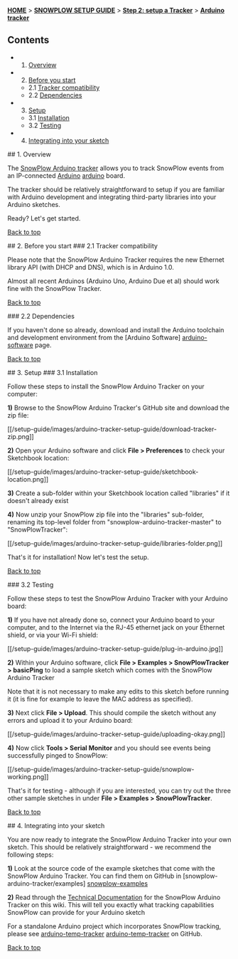 <a name="top" />

[**HOME**](Home) > [**SNOWPLOW SETUP GUIDE**](Setting-up-SnowPlow) > [**Step 2: setup a Tracker**](Setting-up-a-Tracker) > [**Arduino tracker**](Arduino-tracker-setup)

## Contents

- 1. [Overview](#overview)  
- 2. [Before you start](#before-start)
  - 2.1 [Tracker compatibility](#compatibility)  
  - 2.2 [Dependencies](#dependencies)  
- 3. [Setup](#setup)
  - 3.1 [Installation](#installation)  
  - 3.2 [Testing](#testing)  
- 4. [Integrating into your sketch](#integration)

<a name="overview" />
## 1. Overview

The [SnowPlow Arduino tracker](https://github.com/snowplow/snowplow-arduino-tracker) allows you to track SnowPlow events from an IP-connected [Arduino] [arduino] board.

The tracker should be relatively straightforward to setup if you are familiar with Arduino development and integrating third-party libraries into your Arduino sketches.

Ready? Let's get started.

[Back to top](#top)

<a name="before-start" />
## 2. Before you start

<a name="compatibility" />
### 2.1 Tracker compatibility

Please note that the SnowPlow Arduino Tracker requires the new Ethernet library API (with DHCP and DNS), which is in Arduino 1.0.

Almost all recent Arduinos (Arduino Uno, Arduino Due et al) should work fine with the SnowPlow Tracker.

[Back to top](#top)

<a name="dependencies" />
### 2.2 Dependencies

If you haven't done so already, download and install the Arduino toolchain and development environment from the [Arduino Software] [arduino-software] page.

[Back to top](#top)

<a name="setup" />
## 3. Setup

<a name="installation" />
### 3.1 Installation

Follow these steps to install the SnowPlow Arduino Tracker on your computer:

**1)** Browse to the SnowPlow Arduino Tracker's GitHub site and download the zip file:

[[/setup-guide/images/arduino-tracker-setup-guide/download-tracker-zip.png]]

**2)** Open your Arduino software and click **File > Preferences** to check your Sketchbook location:

[[/setup-guide/images/arduino-tracker-setup-guide/sketchbook-location.png]]

**3)** Create a sub-folder within your Sketchbook location called "libraries" if it doesn't already exist

**4)** Now unzip your SnowPlow zip file into the "libraries" sub-folder, renaming its top-level folder from "snowplow-arduino-tracker-master" to "SnowPlowTracker":

[[/setup-guide/images/arduino-tracker-setup-guide/libraries-folder.png]]

That's it for installation! Now let's test the setup.

[Back to top](#top)

<a name="testing" />
### 3.2 Testing

Follow these steps to test the SnowPlow Arduino Tracker with your Arduino board:

**1)** If you have not already done so, connect your Arduino board to your computer, and to the Internet via the RJ-45 ethernet jack on your Ethernet shield, or via your Wi-Fi shield:

[[/setup-guide/images/arduino-tracker-setup-guide/plug-in-arduino.jpg]]

**2)** Within your Arduino software, click **File > Examples > SnowPlowTracker > basicPing** to load a sample sketch which comes with the SnowPlow Arduino Tracker

Note that it is not necessary to make any edits to this sketch before running it (it is fine for example to leave the MAC address as specified).

**3)** Next click **File > Upload**. This should compile the sketch without any errors and upload it to your Arduino board:

[[/setup-guide/images/arduino-tracker-setup-guide/uploading-okay.png]]

**4)** Now click **Tools > Serial Monitor** and you should see events being successfully pinged to SnowPlow:

[[/setup-guide/images/arduino-tracker-setup-guide/snowplow-working.png]]

That's it for testing - although if you are interested, you can try out the three other sample sketches in under **File > Examples > SnowPlowTracker**.

[Back to top](#top)

<a name="integration" />
## 4. Integrating into your sketch

You are now ready to integrate the SnowPlow Arduino Tracker into your own sketch. This should be relatively straightforward - we recommend the following steps:

**1)** Look at the source code of the example sketches that come with the SnowPlow Arduino Tracker. You can find them on GitHub in [snowplow-arduino-tracker/examples] [snowplow-examples]

**2)** Read through the [Technical Documentation](Arduino-Tracker) for the SnowPlow Arduino Tracker on this wiki. This will tell you exactly what tracking capabilities SnowPlow can provide for your Arduino sketch

For a standalone Arduino project which incorporates SnowPlow tracking, please see [arduino-temp-tracker] [arduino-temp-tracker] on GitHub.

[Back to top](#top)

[arduino]: http://arduino.cc/
[arduino-software]: http://www.arduino.cc/en/Main/software
[snowplow-examples]: https://github.com/snowplow/snowplow-arduino-tracker/tree/master/examples
[arduino-temp-tracker]: https://github.com/alexanderdean/arduino-temp-tracker